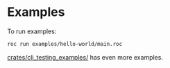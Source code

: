 # Examples

To run examples:

```bash
roc run examples/hello-world/main.roc
```

[crates/cli_testing_examples/](https://github.com/roc-lang/roc/tree/main/crates/cli_testing_examples) has even more examples.
